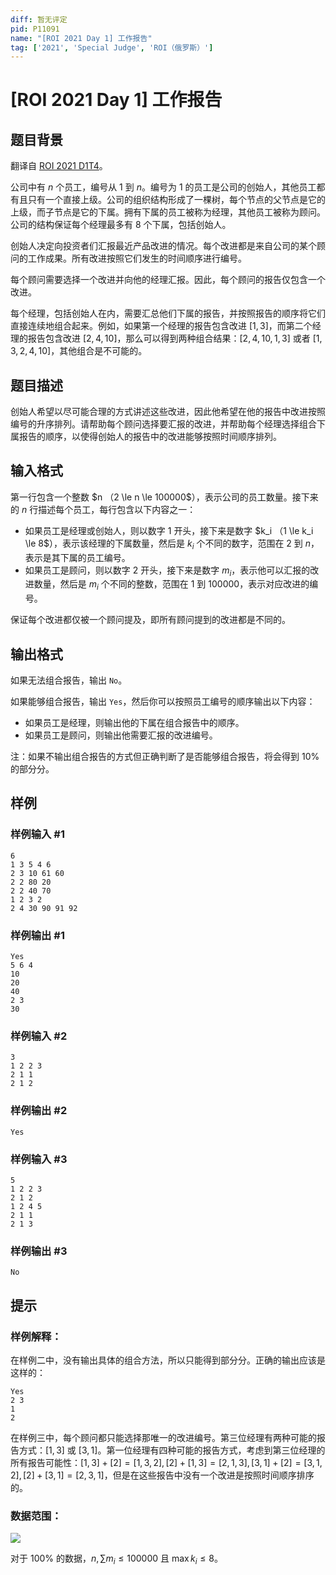 ```yaml
---
diff: 暂无评定
pid: P11091
name: "[ROI 2021 Day 1] 工作报告"
tag: ['2021', 'Special Judge', 'ROI（俄罗斯）']
---
```

# [ROI 2021 Day 1] 工作报告
## 题目背景

翻译自 [ROI 2021 D1T4](https://neerc.ifmo.ru/school/archive/2020-2021/ru-olymp-roi-2021-day1.pdf)。

公司中有 $n$ 个员工，编号从 $1$ 到 $n$。编号为 $1$ 的员工是公司的创始人，其他员工都有且只有一个直接上级。公司的组织结构形成了一棵树，每个节点的父节点是它的上级，而子节点是它的下属。拥有下属的员工被称为经理，其他员工被称为顾问。公司的结构保证每个经理最多有 $8$ 个下属，包括创始人。

创始人决定向投资者们汇报最近产品改进的情况。每个改进都是来自公司的某个顾问的工作成果。所有改进按照它们发生的时间顺序进行编号。

每个顾问需要选择一个改进并向他的经理汇报。因此，每个顾问的报告仅包含一个改进。

每个经理，包括创始人在内，需要汇总他们下属的报告，并按照报告的顺序将它们直接连续地组合起来。例如，如果第一个经理的报告包含改进 $[1, 3]$，而第二个经理的报告包含改进 $[2, 4, 10]$，那么可以得到两种组合结果：$[2, 4, 10, 1, 3]$ 或者 $[1, 3, 2, 4, 10]$，其他组合是不可能的。
## 题目描述

创始人希望以尽可能合理的方式讲述这些改进，因此他希望在他的报告中改进按照编号的升序排列。请帮助每个顾问选择要汇报的改进，并帮助每个经理选择组合下属报告的顺序，以使得创始人的报告中的改进能够按照时间顺序排列。
## 输入格式

第一行包含一个整数 $n $（$2 \le n \le 100000$），表示公司的员工数量。接下来的 $n$ 行描述每个员工，每行包含以下内容之一：
- 如果员工是经理或创始人，则以数字 $1$ 开头，接下来是数字 $k_i $（$1 \le k_i \le 8$），表示该经理的下属数量，然后是 $k_i$ 个不同的数字，范围在 $2$ 到 $n$，表示是其下属的员工编号。
- 如果员工是顾问，则以数字 $2$ 开头，接下来是数字 $m_i$，表示他可以汇报的改进数量，然后是 $m_i$ 个不同的整数，范围在 $1$ 到 $100000$，表示对应改进的编号。

保证每个改进都仅被一个顾问提及，即所有顾问提到的改进都是不同的。
## 输出格式

如果无法组合报告，输出 `No`。

如果能够组合报告，输出 `Yes`，然后你可以按照员工编号的顺序输出以下内容：
- 如果员工是经理，则输出他的下属在组合报告中的顺序。
- 如果员工是顾问，则输出他需要汇报的改进编号。

注：如果不输出组合报告的方式但正确判断了是否能够组合报告，将会得到 $10\%$ 的部分分。
## 样例

### 样例输入 #1
```
6
1 3 5 4 6
2 3 10 61 60
2 2 80 20
2 2 40 70
1 2 3 2
2 4 30 90 91 92
```
### 样例输出 #1
```
Yes
5 6 4
10
20
40
2 3
30
```
### 样例输入 #2
```
3
1 2 2 3
2 1 1
2 1 2
```
### 样例输出 #2
```
Yes
```
### 样例输入 #3
```
5
1 2 2 3
2 1 2
1 2 4 5
2 1 1
2 1 3
```
### 样例输出 #3
```
No
```
## 提示

### 样例解释：

在样例二中，没有输出具体的组合方法，所以只能得到部分分。正确的输出应该是这样的：
```text
Yes
2 3
1
2
```
在样例三中，每个顾问都只能选择那唯一的改进编号。第三位经理有两种可能的报告方式：$[1, 3]$ 或 $[3, 1]$。第一位经理有四种可能的报告方式，考虑到第三位经理的所有报告可能性：$[1, 3] + [2] = [1, 3, 2],[2] + [1, 3] = [2, 1, 3],[3, 1 ] + [2] = [3, 1, 2],[2] + [3, 1] = [2, 3, 1]$，但是在这些报告中没有一个改进是按照时间顺序排序的。

### 数据范围：

![](https://cdn.luogu.com.cn/upload/image_hosting/mchn5bpr.png)

对于 $100\%$ 的数据，$n,\sum m_i \le 100 000$ 且 $\max k_i\le8$。
